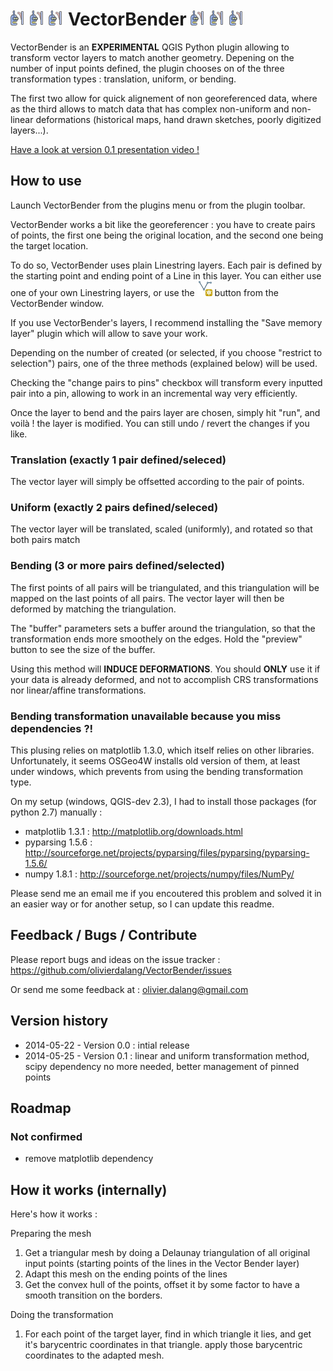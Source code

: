 # ![create pairs layers](resources/icon.png) ![create pairs layers](resources/icon.png) ![create pairs layers](resources/icon.png) VectorBender ![create pairs layers](resources/icon.png) ![create pairs layers](resources/icon.png) ![create pairs layers](resources/icon.png)

VectorBender is an __EXPERIMENTAL__ QGIS Python plugin allowing to transform vector layers to match another geometry. Depening on the number of input points defined, the plugin chooses on of the three transformation types : translation, uniform, or bending.

The first two allow for quick alignement of non georeferenced data, where as the third allows to match data that has complex non-uniform and non-linear deformations (historical maps, hand drawn sketches, poorly digitized layers...). 

[Have a look at version 0.1 presentation video !](https://vimeo.com/96142479)


## How to use

Launch VectorBender from the plugins menu or from the plugin toolbar.

VectorBender works a bit like the georeferencer : you have to create pairs of points, the first one being the original location, and the second one being the target location.

To do so, VectorBender uses plain Linestring layers. Each pair is defined by the starting point and ending point of a Line in this layer.
You can either use one of your own Linestring layers, or use the ![create pairs layers](resources/mActionCaptureLine.png) button from the VectorBender window.

If you use VectorBender's layers, I recommend installing the "Save memory layer" plugin which will allow to save your work.

Depending on the number of created (or selected, if you choose "restrict to selection") pairs, one of the three methods (explained below) will be used.

Checking the "change pairs to pins" checkbox will transform every inputted pair into a pin, allowing to work in an incremental way very efficiently.

Once the layer to bend and the pairs layer are chosen, simply hit "run", and voilà ! the layer is modified.
You can still undo / revert the changes if you like.


### Translation (exactly 1 pair defined/seleced)

The vector layer will simply be offsetted according to the pair of points.

### Uniform (exactly 2 pairs defined/seleced)

The vector layer will be translated, scaled (uniformly), and rotated so that both pairs match

### Bending (3 or more pairs defined/selected)

The first points of all pairs will be triangulated, and this triangulation will be mapped on the last points of all pairs. The vector layer will then be deformed by matching the triangulation.

The "buffer" parameters sets a buffer around the triangulation, so that the transformation ends more smoothely on the edges. Hold the "preview" button to see the size of the buffer.

Using this method will __INDUCE DEFORMATIONS__. You should __ONLY__ use it if your data is already deformed, and not to accomplish CRS transformations nor linear/affine transformations.


### Bending transformation unavailable because you miss dependencies ?!

This plusing relies on matplotlib 1.3.0, which itself relies on other libraries. Unfortunately, it seems OSGeo4W installs old version of them, at least under windows, which prevents from using the bending transformation type.

On my setup (windows, QGIS-dev 2.3), I had to install those packages (for python 2.7) manually :
- matplotlib 1.3.1 : http://matplotlib.org/downloads.html
- pyparsing 1.5.6 : http://sourceforge.net/projects/pyparsing/files/pyparsing/pyparsing-1.5.6/
- numpy 1.8.1 : http://sourceforge.net/projects/numpy/files/NumPy/

Please send me an email me if you encoutered this problem and solved it in an easier way or for another setup, so I can update this readme.


## Feedback / Bugs / Contribute

Please report bugs and ideas on the issue tracker : https://github.com/olivierdalang/VectorBender/issues

Or send me some feedback at : olivier.dalang@gmail.com


## Version history

- 2014-05-22 - Version 0.0 : intial release
- 2014-05-25 - Version 0.1 : linear and uniform transformation method, scipy dependency no more needed, better management of pinned points


## Roadmap

### Not confirmed

- remove matplotlib dependency


## How it works (internally)

Here's how it works :

Preparing the mesh

1. Get a triangular mesh by doing a Delaunay triangulation of all original input points (starting points of the lines in the Vector Bender layer)
2. Adapt this mesh on the ending points of the lines
3. Get the convex hull of the points, offset it by some factor to have a smooth transition on the borders.

Doing the transformation

1. For each point of the target layer, find in which triangle it lies, and get it's barycentric coordinates in that triangle. apply those barycentric coordinates to the adapted mesh.


